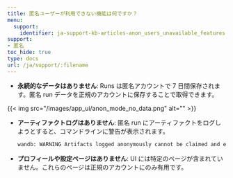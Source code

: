 ```yaml
---
title: 匿名ユーザーが利用できない機能は何ですか？
menu:
  support:
    identifier: ja-support-kb-articles-anon_users_unavailable_features
support:
- 匿名
toc_hide: true
type: docs
url: /ja/support/:filename
---
```


* **永続的なデータはありません**: Runs は匿名アカウントで 7 日間保存されます。匿名 run データを正規のアカウントに保存することで取得できます。

{{< img src="/images/app_ui/anon_mode_no_data.png" alt="" >}}

* **アーティファクトログはありません**: 匿名 run にアーティファクトをログしようとすると、コマンドラインに警告が表示されます。
    ```bash
    wandb: WARNING Artifacts logged anonymously cannot be claimed and expire after 7 days.
    ```

* **プロフィールや設定ページはありません**: UI には特定のページが含まれていません。これらのページは正規のアカウントにのみ有用です。